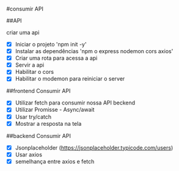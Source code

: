 #consumir API

##API

criar uma api 
-[x] Iniciar o projeto 'npm init -y' 
-[x] Instalar as dependências 'npm o express nodemon cors axios' 
-[x] Criar uma rota para acessa a api 
-[x] Servir a api 
-[x] Habilitar o cors 
-[x] Habilitar o modemon para reiniciar o server

##frontend Consumir API

-[x] Utilizar fetch para consumir nossa API beckend 
-[x] Utilizar Promisse - Async/await 
-[x] Usar try/catch 
-[x] Mostrar a resposta na tela

##backend Consumir API

-[x] Jsonplaceholder (https://jsonplaceholder.typicode.com/users) 
-[x] Usar axios 
-[x] semelhança entre axios e fetch